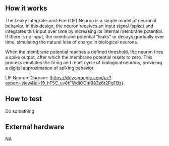<!---

This file is used to generate your project datasheet. Please fill in the information below and delete any unused
sections.

You can also include images in this folder and reference them in the markdown. Each image must be less than
512 kb in size, and the combined size of all images must be less than 1 MB.
-->

## How it works

The Leaky Integrate-and-Fire (LIF) Neuron is a simple model of neuronal behavior. In this design, the neuron receives an input signal (spike) and integrates this input over time by increasing its internal membrane potential. If there is no input, the membrane potential "leaks" or decays gradually over time, simulating the natural loss of charge in biological neurons.

When the membrane potential reaches a defined threshold, the neuron fires a spike output, after which the membrane potential resets to zero. This process emulates the firing and reset cycle of biological neurons, providing a digital approximation of spiking behavior.

LIF Neuron Diagram: (https://drive.google.com/uc?export=view&id=19_hF5C_uv8fFWdlOOItlB83z6t2PqFBz)

## How to test

Do something

## External hardware
NA
